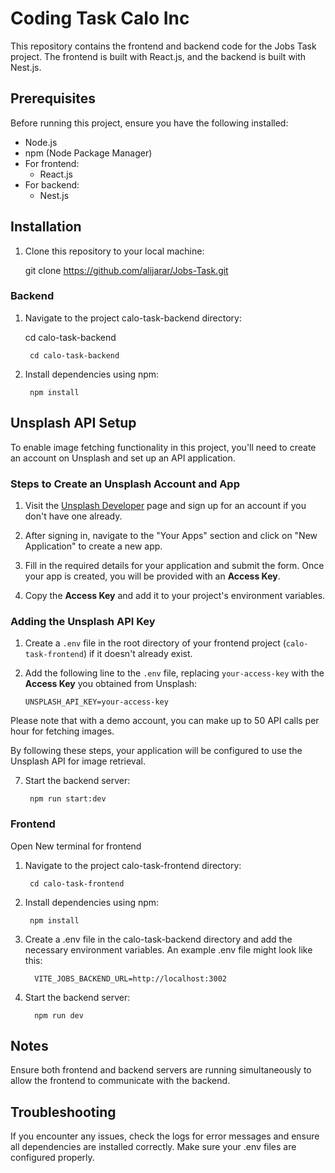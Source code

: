 # Coding Task Calo Inc

This repository contains the frontend and backend code for the Jobs Task project. The frontend is built with React.js, and the backend is built with Nest.js.

## Prerequisites

Before running this project, ensure you have the following installed:

- Node.js
- npm (Node Package Manager)
- For frontend:
  - React.js
- For backend:
  - Nest.js

## Installation

1. Clone this repository to your local machine:

   git clone https://github.com/alijarar/Jobs-Task.git
   
### Backend



1. Navigate to the project calo-task-backend directory:

   cd calo-task-backend
   ````
    cd calo-task-backend
   
   ````

3. Install dependencies using npm:

   ````
    npm install
   
   ````
   
## Unsplash API Setup

To enable image fetching functionality in this project, you'll need to create an account on Unsplash and set up an API application.

### Steps to Create an Unsplash Account and App

1. Visit the [Unsplash Developer](https://unsplash.com/developers) page and sign up for an account if you don't have one already.

2. After signing in, navigate to the "Your Apps" section and click on "New Application" to create a new app.

3. Fill in the required details for your application and submit the form. Once your app is created, you will be provided with an **Access Key**.

4. Copy the **Access Key** and add it to your project's environment variables.

### Adding the Unsplash API Key

1. Create a `.env` file in the root directory of your frontend project (`calo-task-frontend`) if it doesn't already exist.

2. Add the following line to the `.env` file, replacing `your-access-key` with the **Access Key** you obtained from Unsplash:

    ```env
    UNSPLASH_API_KEY=your-access-key
    ```

Please note that with a demo account, you can make up to 50 API calls per hour for fetching images.

By following these steps, your application will be configured to use the Unsplash API for image retrieval.

   
7. Start the backend server:
   
   ````
    npm run start:dev
   
   ````


### Frontend

Open New terminal for frontend


1. Navigate to the project calo-task-frontend directory:

   ````
    cd calo-task-frontend
   
   ````

3. Install dependencies using npm:

   ````
    npm install
   
   ````
   
5. Create a .env file in the calo-task-backend directory and add the necessary environment variables. An example .env file might look like this:


   ````
     VITE_JOBS_BACKEND_URL=http://localhost:3002
   
   ````
   
7. Start the backend server:
   
   ````
     npm run dev
   
   ````








## Notes
Ensure both frontend and backend servers are running simultaneously to allow the frontend to communicate with the backend.


## Troubleshooting
If you encounter any issues, check the logs for error messages and ensure all dependencies are installed correctly. Make sure your .env files are configured properly.





